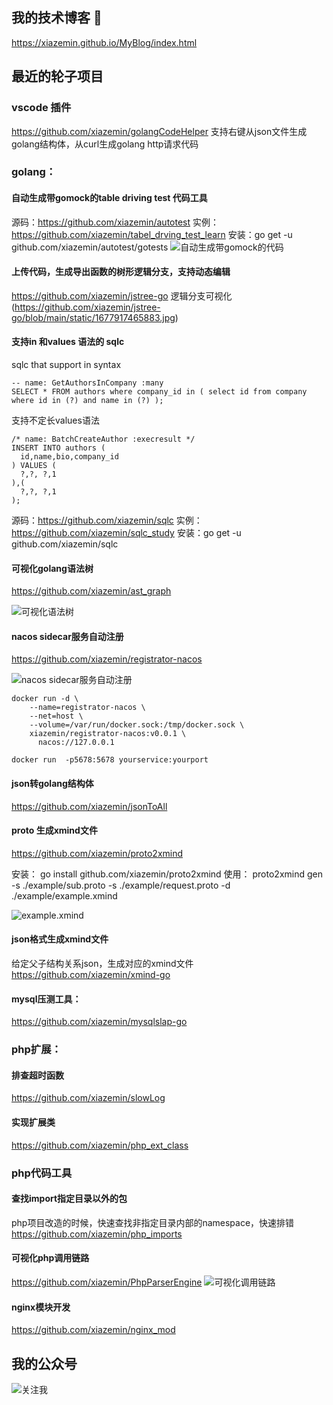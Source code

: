 ## 我的技术博客 👋
https://xiazemin.github.io/MyBlog/index.html

<!--
**xiazemin/xiazemin** is a ✨ _special_ ✨ repository because its `README.md` (this file) appears on your GitHub profile.

Here are some ideas to get you started:

- 🔭 I’m currently working on ...
- 🌱 I’m currently learning ...
- 👯 I’m looking to collaborate on ...
- 🤔 I’m looking for help with ...
- 💬 Ask me about ...
- 📫 How to reach me: ...
- 😄 Pronouns: ...
- ⚡ Fun fact: ...
-->

## 最近的轮子项目 

### vscode 插件
https://github.com/xiazemin/golangCodeHelper
支持右键从json文件生成golang结构体，从curl生成golang http请求代码 

### golang：

#### 自动生成带gomock的table driving test 代码工具
源码：https://github.com/xiazemin/autotest
实例：https://github.com/xiazemin/tabel_drving_test_learn
安装：go get -u github.com/xiazemin/autotest/gotests
![自动生成带gomock的代码](https://github.com/xiazemin/autotest/blob/master/WechatIMG600.jpeg)

#### 上传代码，生成导出函数的树形逻辑分支，支持动态编辑
https://github.com/xiazemin/jstree-go
逻辑分支可视化(https://github.com/xiazemin/jstree-go/blob/main/static/1677917465883.jpg)


#### 支持in 和values 语法的 sqlc 
sqlc that support in syntax
```
-- name: GetAuthorsInCompany :many
SELECT * FROM authors where company_id in ( select id from company where id in (?) and name in (?) );
```
支持不定长values语法
```
/* name: BatchCreateAuthor :execresult */
INSERT INTO authors (
  id,name,bio,company_id
) VALUES (
  ?,?, ?,1 
),(
  ?,?, ?,1 
);
```
源码：https://github.com/xiazemin/sqlc
实例：https://github.com/xiazemin/sqlc_study
安装：go get -u github.com/xiazemin/sqlc 

#### 可视化golang语法树  

https://github.com/xiazemin/ast_graph  

![可视化语法树](https://github.com/xiazemin/ast_graph/blob/master/tree.svg) 


#### nacos sidecar服务自动注册
https://github.com/xiazemin/registrator-nacos

![nacos sidecar服务自动注册](https://github.com/xiazemin/registrator-nacos/blob/main/nacos.jpeg)

```
docker run -d \
    --name=registrator-nacos \
    --net=host \
    --volume=/var/run/docker.sock:/tmp/docker.sock \
    xiazemin/registrator-nacos:v0.0.1 \
      nacos://127.0.0.1
```
```
docker run  -p5678:5678 yourservice:yourport
```


#### json转golang结构体  

https://github.com/xiazemin/jsonToAll 

#### proto 生成xmind文件
https://github.com/xiazemin/proto2xmind

安装： go install github.com/xiazemin/proto2xmind
使用： proto2xmind gen -s ./example/sub.proto -s ./example/request.proto -d ./example/example.xmind

![example.xmind](https://github.com/xiazemin/proto2xmind/blob/main/example/root.proto.png)

#### json格式生成xmind文件
给定父子结构关系json，生成对应的xmind文件
https://github.com/xiazemin/xmind-go

#### mysql压测工具：
https://github.com/xiazemin/mysqlslap-go

### php扩展：

#### 排查超时函数

https://github.com/xiazemin/slowLog  
#### 实现扩展类 
https://github.com/xiazemin/php_ext_class

### php代码工具
#### 查找import指定目录以外的包
php项目改造的时候，快速查找非指定目录内部的namespace，快速排错
https://github.com/xiazemin/php_imports

####  可视化php调用链路
https://github.com/xiazemin/PhpParserEngine
![可视化调用链路](https://github.com/xiazemin/PhpParserEngine/blob/master/Execute/test.png) 

#### nginx模块开发
https://github.com/xiazemin/nginx_mod

## 我的公众号
![关注我](https://mp.weixin.qq.com/mp/qrcode?scene=10000004&size=102&__biz=MzUxMDk3MTczMA==&mid=2247484879&idx=1&sn=00a04ae673f875071cd611445a9dc1b2&send_time=)

